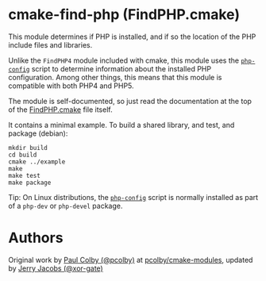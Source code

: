 cmake-find-php (FindPHP.cmake)
==============================

This module determines if PHP is installed, and if so the location of the PHP include files and libraries.

Unlike the `FindPHP4` module included with cmake, this module uses the
[`php-config`](http://php.net/manual/en/install.pecl.php-config.php) script to determine
information about the installed PHP configuration.  Among other things, this means that this
module is compatible with both PHP4 and PHP5.

The module is self-documented, so just read the documentation at the top of the [FindPHP.cmake](FindPHP.cmake)
file itself.

It contains a minimal example. To build a shared library, and test, and package (debian):

```
mkdir build
cd build
cmake ../example
make
make test
make package
```

Tip: On Linux distributions, the [`php-config`](http://php.net/manual/en/install.pecl.php-config.php)
script is normally installed as part of a `php-dev` or `php-devel` package.

# Authors

Original work by [Paul Colby (@pcolby)](https://github.com/pcolby) at [pcolby/cmake-modules](https://github.com/pcolby/cmake-modules), updated by [Jerry Jacobs (@xor-gate)](https://github.com/xor-gate)
